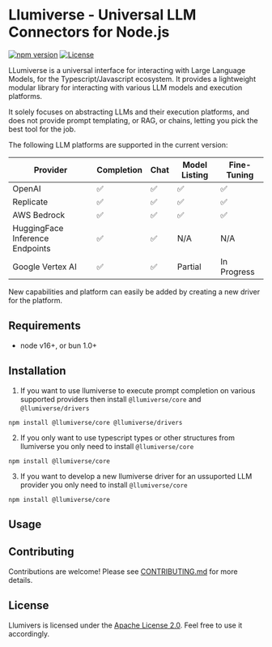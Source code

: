 # Llumiverse - Universal LLM Connectors for Node.js

[![npm version](https://badge.fury.io/js/%40llumiverse%2Fcore.svg)](https://badge.fury.io/js/%40llumiverse%2Fcore)
[![License](https://img.shields.io/badge/License-Apache%202.0-blue.svg)](https://www.apache.org/licenses/LICENSE-2.0)

LLumiverse is a universal interface for interacting with Large Language Models, for the Typescript/Javascript ecosystem. It provides a lightweight modular library for interacting with various LLM models and execution platforms.

It solely focuses on abstracting LLMs and their execution platforms, and does not provide prompt templating, or RAG, or chains, letting you pick the best tool for the job.

The following LLM platforms are supported in the current version:


| Provider | Completion | Chat | Model Listing | Fine-Tuning |
| -------- | ---------- | ---- | ------------- | ----------- |
| OpenAI    | ✅        | ✅    | ✅            | ✅          |
| Replicate | ✅        | ✅    | ✅            | ✅          |
| AWS Bedrock | ✅      | ✅    | ✅            | ✅          |
| HuggingFace Inference Endpoints | ✅ | ✅ | N/A | N/A       |
| Google Vertex AI | ✅ | ✅ | Partial | In Progress |

New capabilities and platform can easily be added by creating a new driver for the platform.


## Requirements

* node v16+, or bun 1.0+

## Installation 

1. If you want to use llumiverse to execute prompt completion on various supported providers then install `@llumiverse/core` and `@llumiverse/drivers`

```
npm install @llumiverse/core @llumiverse/drivers
```

2. If you only want to use typescript types or other structures from llumiverse you only need to install `@llumiverse/core`

```
npm install @llumiverse/core
```

3. If you want to develop a new llumiverse driver for an ussuported LLM provider you only need to install `@llumiverse/core`

```
npm install @llumiverse/core
```

## Usage



## Contributing

Contributions are welcome!
Please see [CONTRIBUTING.md](CONTRIBUTING.md) for more details.


## License

Llumivers is licensed under the [Apache License 2.0](https://www.apache.org/licenses/LICENSE-2.0). Feel free to use it accordingly.
